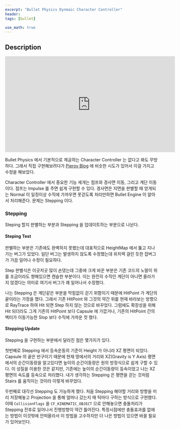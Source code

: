 ```yaml
---
excerpt: "Bullet Physics Dynmaic Character Controller"
header:
tags: [bullet]

use_math: true
---
```


## Description

<iframe width="560" height="315" src="https://www.youtube.com/embed/kqn6-0zCNJs" frameborder="0" allowfullscreen></iframe>

<br/>

Bullet Physics 에서 기본적으로 제공하는 Character Controller 는 없다고 봐도 무방하다. 그래서 직접 구현해보려다가 [Pierov Blog](https://www.pierov.org/2020/05/23/dynamic-character-controller-bullet/) 에 비슷한 시도가 있어서 이걸 가지고 수정을 해보았다.

Character Controller 에서 중요한 기능 세개는 점프와 경사면 이동, 그리고 계단 이동이다. 점프는 Impulse 를 주면 쉽게 구현할 수 있다. 경사면은 지면을 판별할 때 얻게되는 Normal 이 일정이상 수직에 가까우면 못걷도록 처리만하면 Bullet Engine 이 알아서 처리해준다. 문제는 Stepping 이다.

### Stepping

Steping 할지 판별하는 부분과 Stepping 을 업데이트하는 부분으로 나뉜다.


#### Steping Test

판별하는 부분은 기존에도 완벽하지 못했는데 대표적으로 HeightMap 에서 뚫고 지나가는 버그가 있었다. 일단 버그는 발생하지 않도록 수정했는데 위치렉 걸린 듯한 잡버그가 가끔 일어나 수정이 필요하다.

Step 판별식은 이곳저곳 많이 손댔는데 그중에 크게 바꾼 부분은 기존 코드의 노말이 위를 조금이라도 향해있으면 캔슬한 부분이다. 이는 완전히 수직인 계단이 아니면 올라가지 않겠다는 의미로 여기서 버그가 꽤 일어나서 수정했다.

나는 Stepping 은 계단같은 부분을 막힘없이 걷기 위함이기 때문에 HitPoint 가 계단의 끝이라는 가정을 했다. 그래서 기존 HitPoint 와 그것의 약간 위를 현재 바라보는 방향으로 RayTrace 하여 Hit 되면 Step 하지 않는 것으로 바꾸었다. 그럼에도 확장성을 위해 Hit 되더라도 그게 기존의 HitPoint 보다 Capsule 에 가깝거나, 기존의 HitPoint 간의 벡터가 이동가능한 Slop 보다 수직에 가까운 컷 했다.

#### Stepping Update

Stepping 을 구현하는 부분에서 달라진 점은 몇가지가 있다.

첫번째로 Stepping 에서 등속운동의 기준이 Height 가 아니라 XZ 평면이 되었다. Capsule 의 끝은 반구이기 때문에 현재 땅에서의 거리와 XZ(Gravity is Y Axis) 평면에서의 순간이동량을 알고있다면 높이의 순간이동량은 원의 방정식으로 쉽게 구할 수 있다. 이 성질을 이용한 것은 같지만, 기존에는 높이의 순간이동량이 등속이었고 나는 XZ 평면의 속도를 등속으로 처리했다. 내가 생각하는 Stepping 은 평면을 걷는 것처럼 Stairs 를 움직이는 것이라 이렇게 바꾸었다.

두번째로 대각선 Stepping 도 가능하게 했다. 처음 Stepping 해야할 거리와 방향을 미리 저장해놓고 Projection 을 통해 얼마나 갔는지 매 틱마다 구하는 방식으로 구현했다. 이때 ```CollisionFlags``` 을 ```CF_KINEMATIC_OBJECT``` 으로 안해놓으면 충돌처리가 Stepping 전후로 일어나서 진행방향이 약간 틀어진다. 특정시점에만 충돌효과를 없애는 방법이 이것밖에 안떠올라서 이 방법을 고수하지만 더 나은 방법이 있으면 바꿀 필요가 있어보인다. 
